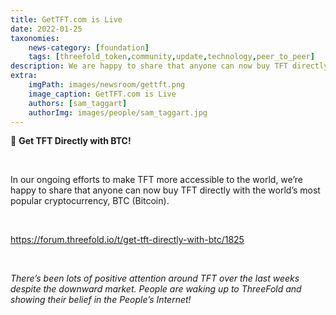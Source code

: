```yaml
---
title: GetTFT.com is Live
date: 2022-01-25
taxonomies:
    news-category: [foundation]
    tags: [threefold_token,community,update,technology,peer_to_peer]
description: We are happy to share that anyone can now buy TFT directly with the world's most popular cryptocurrency, Bitcoin.
extra:
    imgPath: images/newsroom/gettft.png
    image_caption: GetTFT.com is Live
    authors: [sam_taggart]
    authorImg: images/people/sam_taggart.jpg
---
```



🚨 **Get TFT Directly with BTC!**

<br/>

In our ongoing efforts to make TFT more accessible to the world, we’re happy to share that anyone can now buy TFT directly with the world’s most popular cryptocurrency, BTC (Bitcoin).

<br/>

https://forum.threefold.io/t/get-tft-directly-with-btc/1825

<br/>

*There’s been lots of positive attention around TFT over the last weeks despite the downward market. People are waking up to ThreeFold and showing their belief in the People’s Internet!*